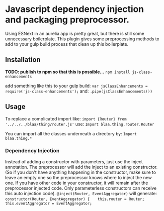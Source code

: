 # Javascript dependency injection and packaging preprocessor.

Using ESNext in an aurelia app is pretty great, but there is still some unnecessary boilerplate. This plugin gives some preprocessing methods to add to your gulp build process that clean up this boilerplate.

## Installation

**TODO: publish to npm so that this is possible...**
`npm install js-class-enhancements`

add something like this to your gulp build:
`var jsClassEnhancements = require('js-class-enhancements');`
and:
`.pipe(jsClassEnhancements())`

## Usage

To replace a complicated import like:
`import {Router} from '../../../blaa/thing/router.js'`
use:
`Import blaa.thing.router.Router`

You can import all the classes underneath a directory by:
`Import blaa.thing.*`


### Dependency Injection

Instead of adding a constructor with parameters, just use the inject annotation. The preprocessor will add the inject to an existing constructor.
(So if you don't have anything happening in the constructor, make sure to leave an empty one so the preprocessor knows where to inject the new one. If you have other code in your constructor, it will remain after the preprocessor injected code. Only parameterless constructors can receive this auto injection code).
`@inject(Router, EventAggregator)`
will generate:
`constructor(Router, EventAggregator) {`
`   this.router = Router;`
`   this.eventAggregator = EventAggregator;`
